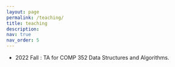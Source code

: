 ```yaml
---
layout: page
permalink: /teaching/
title: teaching
description: 
nav: true
nav_order: 5
---
```


* 2022 Fall : TA for COMP 352 Data Structures and Algorithms.
